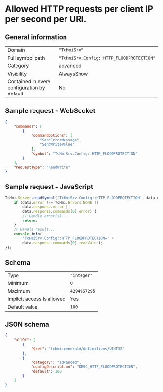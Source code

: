 # Allowed HTTP requests per client IP per second per URI.

## General information

|  |  |
| - | - |
| Domain | `"TcHmiSrv"` |
| Full symbol path | `"TcHmiSrv.Config::HTTP_FLOODPROTECTION"` |
| Category | advanced |
| Visibility | AlwaysShow |
| Contained in every configuration by default | No |

## Sample request - WebSocket

```json
{
    "commands": [
        {
            "commandOptions": [
                "SendErrorMessage",
                "SendWriteValue"
            ],
            "symbol": "TcHmiSrv.Config::HTTP_FLOODPROTECTION"
        }
    ],
    "requestType": "ReadWrite"
}
```

## Sample request - JavaScript

```javascript
TcHmi.Server.readSymbol('TcHmiSrv.Config::HTTP_FLOODPROTECTION', data => {
    if (data.error !== TcHmi.Errors.NONE ||
        data.response.error ||
        data.response.commands[0].error) {
        // Handle error(s)...
        return;
    }
    // Handle result...
    console.info(
        'TcHmiSrv.Config::HTTP_FLOODPROTECTION=' +
        data.response.commands[0].readValue);
});
```

## Schema

|  |  |
| - | - |
| Type | `"integer"` |
| Minimum | `0` |
| Maximum | `4294967295` |
| Implicit access is allowed | Yes |
| Default value | `100` |

## JSON schema

```json
{
    "allOf": [
        {
            "$ref": "tchmi:general#/definitions/UINT32"
        },
        {
            "category": "advanced",
            "configDescription": "DESC_HTTP_FLOODPROTECTION",
            "default": 100
        }
    ]
}
```
